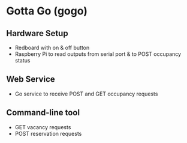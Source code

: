 # Gotta Go (gogo)

## Hardware Setup
* Redboard with on & off button
* Raspberry Pi to read outputs from serial port & to POST occupancy status

## Web Service
* Go service to receive POST and GET occupancy requests

## Command-line tool
* GET vacancy requests
* POST reservation requests
